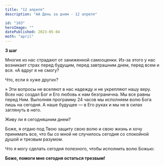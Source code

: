 ```yaml
---
title: "12 апреля"
description: "АА День за днем - 12 апреля"

id: "103"
heroImage: ""
datePublished: 2023-05-04
moth: "april"
---
```


**3 шаг**

Многие из нас страдают от заниженной самооценки. Из-за этого у нас возникает
страх перед будущим, перед завтрашним днем, перед всем и вся. «А вдруг я не
смогу?

Что, если я хуже других?

» Эти вопросы не вселяют в нас надежду и не укрепляют нашу веру. Всех нас
создал Бог и Его любовь к нам безгранична. Мы все равны перед Ним. Выполняя
программу 24 часов мы исполняем волю Бога лишь на сегодня. А наше будущее — в
Его руках и мы не в силах заглянуть в него.

Живу ли я сегодняшним днем?

Боже, я отдаю под Твою защиту свою волю и свою жизнь и хочу принимать все, что
бы со мной не случилось сегодня со спокойной душой и трезвым разумом.

Что я могу сделать сегодня полезного, чтобы исполнить волю Божью:

**Боже, помоги мне сегодня остаться трезвым!**

